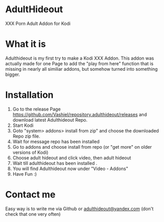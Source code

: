 # AdultHideout
XXX Porn Adult Addon for Kodi

# What it is

Adulthideout is my first try to make a Kodi XXX Addon. This addon was actually made for one Page to add the "play from here" function that is missing in nearly all similiar addons, but somehow turned into something bigger. 

# Installation
1. Go to the release Page https://github.com/Vashiel/repository.adulthideout/releases and download latest Adulthideout Repo.
2. Start Kodi
3. Goto "system> addons> install from zip" and choose the downloaded Repo zip file.
4. Wait for message repo has been installed
5. Go to addons and choose install from repo (or "get more" on older versions of Kodi)
6. Choose adult hideout and click video, then adult hideout
7. Wait till adulthideout has been installed . 
8. You will find Adulthideout now under "Video - Addons"
9. Have Fun :)

# Contact me
Easy way is to write me via Github or adulthideout@yandex.com (don't check that one very often)
